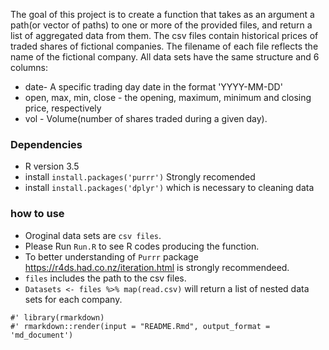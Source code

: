 The goal of this project is to create a function that takes as an
argument a path(or vector of paths) to one or more of the provided
files, and return a list of aggregated data from them. The csv files
contain historical prices of traded shares of fictional companies. The
filename of each file reflects the name of the fictional company. All
data sets have the same structure and 6 columns:

-   date- A specific trading day date in the format 'YYYY-MM-DD'  
-   open, max, min, close - the opening, maximum, minimum and closing
    price, respectively  
-   vol - Volume(number of shares traded during a given day).

### Dependencies

-   R version 3.5  
-   install `install.packages('purrr')` Strongly recomended
-   install `install.packages('dplyr')` which is necessary to cleaning
    data

### how to use

-   Oroginal data sets are `csv files`.  
-   Please Run `Run.R` to see R codes producing the function.  
-   To better understanding of `Purrr` package
    <https://r4ds.had.co.nz/iteration.html> is strongly recommendeed.  
-   `files` includes the path to the csv files.
-   `Datasets <- files %>% map(read.csv)` will return a list of nested
    data sets for each company.

<!-- -->

    #' library(rmarkdown)
    #' rmarkdown::render(input = "README.Rmd", output_format = 'md_document')
